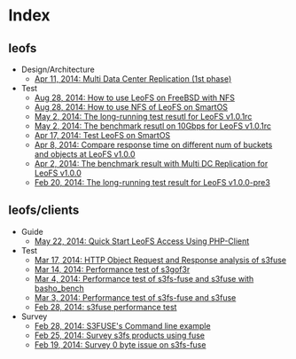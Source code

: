 # Index
## leofs
- Design/Architecture
    - [Apr 11, 2014: Multi Data Center Replication (1st phase)](https://github.com/leo-project/notes/tree/master/leofs/design/mdc-replication/phase-1/README.md)
- Test
    - [Aug 28, 2014: How to use LeoFS on FreeBSD with NFS](https://github.com/leo-project/notes/tree/master/leofs/test/freebsd/20140812)
    - [Aug 28, 2014: How to use NFS of LeoFS on SmartOS](https://github.com/leo-project/notes/tree/master/leofs/test/smartos/20140828)
    - [May 2, 2014: The long-running test resutl for LeoFS v1.0.1rc](https://github.com/leo-project/notes/tree/master/leofs/longrunning/leofs/20140502/README.md)
    - [May 2, 2014: The benchmark resutl on 10Gbps for LeoFS v1.0.1rc](https://github.com/leo-project/notes/tree/master/leofs/benchmark/leofs/20140502/README.md)
    - [Apr 17, 2014: Test LeoFS on SmartOS](https://github.com/leo-project/notes/blob/master/leofs/test/smartos/20140416/README.md) 
    - [Apr 8, 2014: Compare response time on different num of buckets and objects at LeoFS v1.0.0](https://github.com/leo-project/notes/tree/master/leofs/benchmark/leofs/20140408/README.md)
    - [Apr 2, 2014: The benchmark result with Multi DC Replication for LeoFS v1.0.0](https://github.com/leo-project/notes/tree/master/leofs/benchmark/leofs/20140402/README.md)
    - [Feb 20, 2014: The long-running test result for LeoFS v1.0.0-pre3](https://github.com/leo-project/notes/tree/master/leofs/longrunning/leofs/20140220/README.md)

## leofs/clients

- Guide
  - [May 22, 2014: Quick Start LeoFS Access Using PHP-Client](https://github.com/leo-project/notes/blob/a277978c38133a0db9d0ae9d47a10334c7472777/leofs/clients/php/README.md)
- Test
  - [Mar 17, 2014: HTTP Object Request and Response analysis of s3fuse](https://github.com/leo-project/notes/tree/master/leofs/clients/s3fuse/20140317)
  - [Mar 14, 2014: Performance test of s3gof3r](https://github.com/leo-project/notes/tree/master/leofs/clients/s3gof3r/20140314)
  - [Mar 4, 2014: Performance test of s3fs-fuse and s3fuse with basho_bench](https://github.com/leo-project/notes/tree/master/leofs/clients/fuse/20140304)
  - [Mar 3, 2014: Performance test of s3fs-fuse and s3fuse](https://github.com/leo-project/notes/tree/master/leofs/clients/fuse/20140303)
  - [Feb 28, 2014: s3fuse performance test](https://github.com/leo-project/notes/tree/master/leofs/clients/s3fuse/20140228/README.md)
- Survey
  - [Feb 28, 2014: S3FUSE's Command line example](https://github.com/leo-project/notes/blob/master/leofs/clients/s3fuse/README.md)
  - [Feb 25, 2014: Survey s3fs products using fuse](https://github.com/leo-project/notes/tree/master/leofs/clients/fuse/20140225/README.md)
  - [Feb 19, 2014: Survey 0 byte issue on s3fs-fuse](https://github.com/leo-project/notes/tree/master/leofs/clients/s3fs-fuse/20140219)
